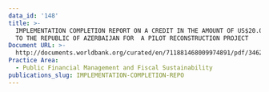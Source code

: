 ```yaml
---
data_id: '148'
title: >-
  IMPLEMENTATION COMPLETION REPORT ON A CREDIT IN THE AMOUNT OF US$20.0 MILLION
  TO THE REPUBLIC OF AZERBAIJAN FOR  A PILOT RECONSTRUCTION PROJECT
Document URL: >-
  http://documents.worldbank.org/curated/en/711881468009974891/pdf/346260rev0pdf.pdf
Practice Area:
  - Public Financial Management and Fiscal Sustainability
publications_slug: IMPLEMENTATION-COMPLETION-REPO
---
```

